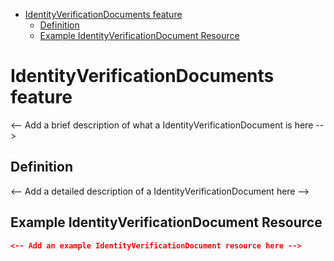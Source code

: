 <!-- START doctoc generated TOC please keep comment here to allow auto update -->
<!-- DON'T EDIT THIS SECTION, INSTEAD RE-RUN doctoc TO UPDATE -->

- [IdentityVerificationDocuments feature](#identityverificationdocuments-feature)
  - [Definition](#definition)
  - [Example IdentityVerificationDocument Resource](#example-identityverificationdocument-resource)

<!-- END doctoc generated TOC please keep comment here to allow auto update -->

# IdentityVerificationDocuments feature

<-- Add a brief description of what a IdentityVerificationDocument is here -->

## Definition

<-- Add a detailed description of a IdentityVerificationDocument here -->

## Example IdentityVerificationDocument Resource

```json
<-- Add an example IdentityVerificationDocument resource here -->
```
